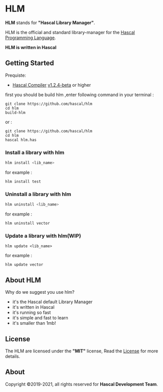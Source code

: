 # HLM
**HLM** stands for **"Hascal Library Manager"**.

HLM is the official and standard library-manager for the [Hascal Programming Language](https://github.com/hascal/hascal).

**HLM is written in Hascal**
## Getting Started
Prequiste:
- [Hascal Compiler](https://github.com/hascal/hascal) [v1.2.4-beta](https://github.com/hascal/hascal/releases/tag/v1.2.4) or higher

first you should be build hlm ,enter following command in your terminal :
```
git clone https://github.com/hascal/hlm
cd hlm
build-hlm
```
or :
```
git clone https://github.com/hascal/hlm
cd hlm
hascal hlm.has
```

### Install a library with hlm
```bash
hlm install <lib_name>
```

for example :
```
hlm install test
```

### Uninstall a library with hlm
```bash
hlm uninstall <lib_name>
```

for example :
```
hlm uninstall vector
```

### Update a library with hlm(WIP)
```
hlm update <lib_name>
```

for example :
```
hlm update vector
```

## About HLM
Why do we suggest you use hlm?
- it's the Hascal default Library Manager
- it's written in Hascal
- it's running so fast
- it's simple and fast to learn
- it's smaller than 1mb!

## License
The HLM are licensed under the **"MIT"** license,
Read the [License](https://github.com/hascal/hascal/blob/main/LICENSE) for more details.

## About
Copyright ©2019-2021, all rights reserved for **Hascal Development Team**.
